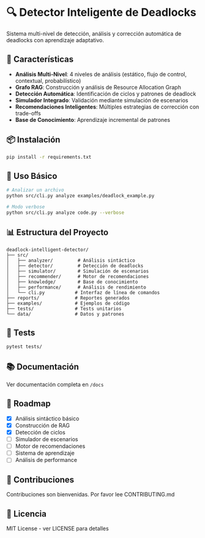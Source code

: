 # 🔍 Detector Inteligente de Deadlocks

Sistema multi-nivel de detección, análisis y corrección automática de deadlocks con aprendizaje adaptativo.

## 🌟 Características

- **Análisis Multi-Nivel**: 4 niveles de análisis (estático, flujo de control, contextual, probabilístico)
- **Grafo RAG**: Construcción y análisis de Resource Allocation Graph
- **Detección Automática**: Identificación de ciclos y patrones de deadlock
- **Simulador Integrado**: Validación mediante simulación de escenarios
- **Recomendaciones Inteligentes**: Múltiples estrategias de corrección con trade-offs
- **Base de Conocimiento**: Aprendizaje incremental de patrones

## 📦 Instalación

```bash
pip install -r requirements.txt
```

## 🚀 Uso Básico

```bash
# Analizar un archivo
python src/cli.py analyze examples/deadlock_example.py

# Modo verbose
python src/cli.py analyze code.py --verbose
```

## 📊 Estructura del Proyecto

```
deadlock-intelligent-detector/
├── src/
│   ├── analyzer/         # Análisis sintáctico
│   ├── detector/         # Detección de deadlocks
│   ├── simulator/        # Simulación de escenarios
│   ├── recommender/      # Motor de recomendaciones
│   ├── knowledge/        # Base de conocimiento
│   ├── performance/      # Análisis de rendimiento
│   └── cli.py           # Interfaz de línea de comandos
├── reports/             # Reportes generados
├── examples/            # Ejemplos de código
├── tests/               # Tests unitarios
└── data/                # Datos y patrones
```

## 🧪 Tests

```bash
pytest tests/
```

## 📚 Documentación

Ver documentación completa en `/docs`

## 🎯 Roadmap

- [x] Análisis sintáctico básico
- [x] Construcción de RAG
- [x] Detección de ciclos
- [ ] Simulador de escenarios
- [ ] Motor de recomendaciones
- [ ] Sistema de aprendizaje
- [ ] Análisis de performance

## 👥 Contribuciones

Contribuciones son bienvenidas. Por favor lee CONTRIBUTING.md

## 📄 Licencia

MIT License - ver LICENSE para detalles
